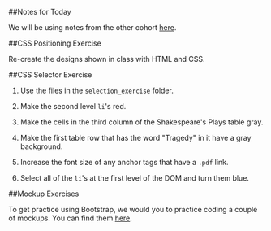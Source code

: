 ##Notes for Today

We will be using notes from the other cohort [here](https://github.com/litterbox-sf-fall/notes/tree/master/week_01_fundamentals/day_2_productivity_htmlcssbootstrap/dusk_html_css%20and%20bootstrap).

##CSS Positioning Exercise

Re-create the designs shown in class with HTML and CSS.

##CSS Selector Exercise

1. Use the files in the `selection_exercise` folder.

2. Make the second level `li`'s red.

3. Make the cells in the third column of the Shakespeare's Plays table gray.

4. Make the first table row that has the word "Tragedy" in it have a gray background.

5. Increase the font size of any anchor tags that have a `.pdf` link.

6. Select all of the `li`'s at the first level of the DOM and turn them blue.

##Mockup Exercises

To get practice using Bootstrap, we would you to practice coding a couple of mockups. You can find them [here](layout_exercise/).